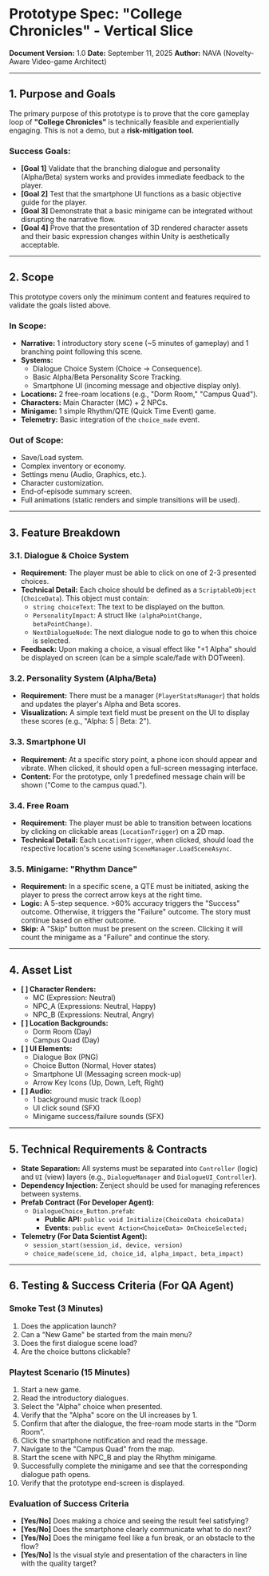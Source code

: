 # Prototype Spec: "College Chronicles" - Vertical Slice

**Document Version:** 1.0
**Date:** September 11, 2025
**Author:** NAVA (Novelty-Aware Video-game Architect)

---

## 1. Purpose and Goals

The primary purpose of this prototype is to prove that the core gameplay loop of **"College Chronicles"** is technically feasible and experientially engaging. This is not a demo, but a **risk-mitigation tool.**

### Success Goals:
- **[Goal 1]** Validate that the branching dialogue and personality (Alpha/Beta) system works and provides immediate feedback to the player.
- **[Goal 2]** Test that the smartphone UI functions as a basic objective guide for the player.
- **[Goal 3]** Demonstrate that a basic minigame can be integrated without disrupting the narrative flow.
- **[Goal 4]** Prove that the presentation of 3D rendered character assets and their basic expression changes within Unity is aesthetically acceptable.

---

## 2. Scope

This prototype covers only the minimum content and features required to validate the goals listed above.

### In Scope:
-   **Narrative:** 1 introductory story scene (~5 minutes of gameplay) and 1 branching point following this scene.
-   **Systems:**
    -   Dialogue Choice System (Choice -> Consequence).
    -   Basic Alpha/Beta Personality Score Tracking.
    -   Smartphone UI (incoming message and objective display only).
-   **Locations:** 2 free-roam locations (e.g., "Dorm Room," "Campus Quad").
-   **Characters:** Main Character (MC) + 2 NPCs.
-   **Minigame:** 1 simple Rhythm/QTE (Quick Time Event) game.
-   **Telemetry:** Basic integration of the `choice_made` event.

### Out of Scope:
-   Save/Load system.
-   Complex inventory or economy.
-   Settings menu (Audio, Graphics, etc.).
-   Character customization.
-   End-of-episode summary screen.
-   Full animations (static renders and simple transitions will be used).

---

## 3. Feature Breakdown

### 3.1. Dialogue & Choice System
-   **Requirement:** The player must be able to click on one of 2-3 presented choices.
-   **Technical Detail:** Each choice should be defined as a `ScriptableObject` (`ChoiceData`). This object must contain:
    -   `string choiceText`: The text to be displayed on the button.
    -   `PersonalityImpact`: A struct like `(alphaPointChange, betaPointChange)`.
    -   `NextDialogueNode`: The next dialogue node to go to when this choice is selected.
-   **Feedback:** Upon making a choice, a visual effect like "+1 Alpha" should be displayed on screen (can be a simple scale/fade with DOTween).

### 3.2. Personality System (Alpha/Beta)
-   **Requirement:** There must be a manager (`PlayerStatsManager`) that holds and updates the player's Alpha and Beta scores.
-   **Visualization:** A simple text field must be present on the UI to display these scores (e.g., "Alpha: 5 | Beta: 2").

### 3.3. Smartphone UI
-   **Requirement:** At a specific story point, a phone icon should appear and vibrate. When clicked, it should open a full-screen messaging interface.
-   **Content:** For the prototype, only 1 predefined message chain will be shown ("Come to the campus quad.").

### 3.4. Free Roam
-   **Requirement:** The player must be able to transition between locations by clicking on clickable areas (`LocationTrigger`) on a 2D map.
-   **Technical Detail:** Each `LocationTrigger`, when clicked, should load the respective location's scene using `SceneManager.LoadSceneAsync`.

### 3.5. Minigame: "Rhythm Dance"
-   **Requirement:** In a specific scene, a QTE must be initiated, asking the player to press the correct arrow keys at the right time.
-   **Logic:** A 5-step sequence. >60% accuracy triggers the "Success" outcome. Otherwise, it triggers the "Failure" outcome. The story must continue based on either outcome.
-   **Skip:** A "Skip" button must be present on the screen. Clicking it will count the minigame as a "Failure" and continue the story.

---

## 4. Asset List

-   **[ ] Character Renders:**
    -   MC (Expression: Neutral)
    -   NPC_A (Expressions: Neutral, Happy)
    -   NPC_B (Expressions: Neutral, Angry)
-   **[ ] Location Backgrounds:**
    -   Dorm Room (Day)
    -   Campus Quad (Day)
-   **[ ] UI Elements:**
    -   Dialogue Box (PNG)
    -   Choice Button (Normal, Hover states)
    -   Smartphone UI (Messaging screen mock-up)
    -   Arrow Key Icons (Up, Down, Left, Right)
-   **[ ] Audio:**
    -   1 background music track (Loop)
    -   UI click sound (SFX)
    -   Minigame success/failure sounds (SFX)

---

## 5. Technical Requirements & Contracts

-   **State Separation:** All systems must be separated into `Controller` (logic) and `UI` (view) layers (e.g., `DialogueManager` and `DialogueUI_Controller`).
-   **Dependency Injection:** Zenject should be used for managing references between systems.
-   **Prefab Contract (For Developer Agent):**
    -   `DialogueChoice_Button.prefab`:
        -   **Public API:** `public void Initialize(ChoiceData choiceData)`
        -   **Events:** `public event Action<ChoiceData> OnChoiceSelected;`
-   **Telemetry (For Data Scientist Agent):**
    -   `session_start(session_id, device, version)`
    -   `choice_made(scene_id, choice_id, alpha_impact, beta_impact)`

---

## 6. Testing & Success Criteria (For QA Agent)

### Smoke Test (3 Minutes)
1.  Does the application launch?
2.  Can a "New Game" be started from the main menu?
3.  Does the first dialogue scene load?
4.  Are the choice buttons clickable?

### Playtest Scenario (15 Minutes)
1.  Start a new game.
2.  Read the introductory dialogues.
3.  Select the "Alpha" choice when presented.
4.  Verify that the "Alpha" score on the UI increases by 1.
5.  Confirm that after the dialogue, the free-roam mode starts in the "Dorm Room".
6.  Click the smartphone notification and read the message.
7.  Navigate to the "Campus Quad" from the map.
8.  Start the scene with NPC_B and play the Rhythm minigame.
9.  Successfully complete the minigame and see that the corresponding dialogue path opens.
10. Verify that the prototype end-screen is displayed.

### Evaluation of Success Criteria
-   **[Yes/No]** Does making a choice and seeing the result feel satisfying?
-   **[Yes/No]** Does the smartphone clearly communicate what to do next?
-   **[Yes/No]** Does the minigame feel like a fun break, or an obstacle to the flow?
-   **[Yes/No]** Is the visual style and presentation of the characters in line with the quality target?